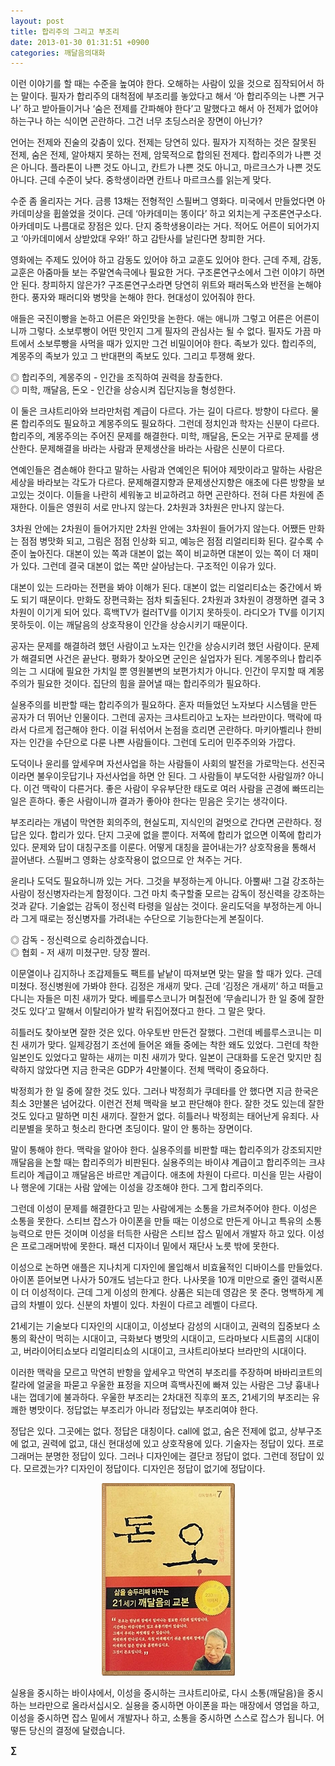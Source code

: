 ```yaml
---
layout: post
title: 합리주의 그리고 부조리
date: 2013-01-30 01:31:51 +0900
categories: 깨달음의대화
---
```

  







  


이런 이야기를 할 때는 수준을 높여야 한다. 오해하는 사람이 있을 것으로 짐작되어서 하는 말이다. 필자가 합리주의 대척점에 부조리를 놓았다고 해서 ‘아 합리주의는 나쁜 거구나’ 하고 받아들이거나 ‘숨은 전제를 간파해야 한다’고 말했다고 해서 아 전제가 없어야 하는구나 하는 식이면 곤란하다. 그건 너무 초딩스러운 장면이 아닌가? 

  


언어는 전제와 진술의 갖춤이 있다. 전제는 당연히 있다. 필자가 지적하는 것은 잘못된 전제, 숨은 전제, 알아채지 못하는 전제, 암묵적으로 합의된 전제다. 합리주의가 나쁜 것은 아니다. 플라톤이 나쁜 것도 아니고, 칸트가 나쁜 것도 아니고, 마르크스가 나쁜 것도 아니다. 근데 수준이 낮다. 중학생이라면 칸트나 마르크스를 읽는게 맞다. 

  


수준 좀 올리자는 거다. 금릉 13채는 전형적인 스필버그 영화다. 미국에서 만들었다면 아카데미상을 휩쓸었을 것이다. 근데 ‘아카데미는 똥이다’ 하고 외치는게 구조론연구소다. 아카데미도 나름대로 장점은 있다. 단지 중학생용이라는 거다. 적어도 어른이 되어가지고 ‘아카데미에서 상받았대 우와!’ 하고 감탄사를 날린다면 창피한 거다. 

  


영화에는 주제도 있어야 하고 감동도 있어야 하고 교훈도 있어야 한다. 근데 주제, 감동, 교훈은 아줌마들 보는 주말연속극에나 필요한 거다. 구조론연구소에서 그런 이야기 하면 안 된다. 창피하지 않은가? 구조론연구소라면 당연히 위트와 패러독스와 반전을 논해야 한다. 풍자와 패러디와 병맛을 논해야 한다. 현대성이 있어줘야 한다. 

  


애들은 국진이빵을 논하고 어른은 와인맛을 논한다. 애는 애니까 그렇고 어른은 어른이니까 그렇다. 소보루빵이 어떤 맛인지 그게 필자의 관심사는 될 수 없다. 필자도 가끔 마트에서 소보루빵을 사먹을 때가 있지만 그건 비밀이어야 한다. 족보가 있다. 합리주의, 계몽주의 족보가 있고 그 반대편의 족보도 있다. 그리고 투쟁해 왔다. 

  


◎ 합리주의, 계몽주의 - 인간을 조직하여 권력을 창출한다.      
◎ 미학, 깨달음, 돈오 - 인간을 상승시켜 집단지능을 형성한다. 

  


이 둘은 크샤트리아와 브라만처럼 계급이 다르다. 가는 길이 다르다. 방향이 다르다. 물론 합리주의도 필요하고 계몽주의도 필요하다. 그런데 정치인과 학자는 신분이 다르다. 합리주의, 계몽주의는 주어진 문제를 해결한다. 미학, 깨달음, 돈오는 거꾸로 문제를 생산한다. 문제해결을 바라는 사람과 문제생산을 바라는 사람은 신분이 다르다. 

  


연예인들은 겸손해야 한다고 말하는 사람과 연예인은 튀어야 제맛이라고 말하는 사람은 세상을 바라보는 각도가 다르다. 문제해결지향과 문제생산지향은 애초에 다른 방향을 보고있는 것이다. 이들을 나란히 세워놓고 비교하려고 하면 곤란하다. 전혀 다른 차원에 존재한다. 이들은 영원히 서로 만나지 않는다. 2차원과 3차원은 만나지 않는다. 

  


3차원 안에는 2차원이 들어가지만 2차원 안에는 3차원이 들어가지 않는다. 어쨌든 만화는 점점 병맛화 되고, 그림은 점점 인상화 되고, 예능은 점점 리얼리티화 된다. 갈수록 수준이 높아진다. 대본이 있는 쪽과 대본이 없는 쪽이 비교하면 대본이 있는 쪽이 더 재미가 있다. 그런데 결국 대본이 없는 쪽만 살아남는다. 구조적인 이유가 있다. 

  


대본이 있는 드라마는 전편을 봐야 이해가 된다. 대본이 없는 리얼리티쇼는 중간에서 봐도 되기 때문이다. 만화도 장편극화는 점차 퇴출된다. 2차원과 3차원이 경쟁하면 결국 3차원이 이기게 되어 있다. 흑백TV가 컬러TV를 이기지 못하듯이. 라디오가 TV를 이기지 못하듯이. 이는 깨달음의 상호작용이 인간을 상승시키기 때문이다. 

  


공자는 문제를 해결하려 했던 사람이고 노자는 인간을 상승시키려 했던 사람이다. 문제가 해결되면 사건은 끝난다. 평화가 찾아오면 군인은 실업자가 된다. 계몽주의나 합리주의는 그 시대에 필요한 가치일 뿐 영원불변의 보편가치가 아니다. 인간이 무지할 때 계몽주의가 필요한 것이다. 집단의 힘을 끌어낼 때는 합리주의가 필요하다. 

  


실용주의를 비판할 때는 합리주의가 필요하다. 혼자 떠들었던 노자보다 시스템을 만든 공자가 더 뛰어난 인물이다. 그런데 공자는 크샤트리아고 노자는 브라만이다. 맥락에 따라서 다르게 접근해야 한다. 이걸 뒤섞어서 논점을 흐리면 곤란하다. 마키아벨리나 한비자는 인간을 수단으로 다룬 나쁜 사람들이다. 그런데 도리어 민주주의와 가깝다. 

  


도덕이나 윤리를 앞세우며 자선사업을 하는 사람들이 사회의 발전을 가로막는다. 선진국이라면 불우이웃답기나 자선사업을 하면 안 된다. 그 사람들이 부도덕한 사람일까? 아니다. 이건 맥락이 다른거다. 좋은 사람이 우유부단한 태도로 여러 사람을 곤경에 빠뜨리는 일은 흔하다. 좋은 사람이니까 결과가 좋아야 한다는 믿음은 웃기는 생각이다. 

  


부조리라는 개념이 막연한 회의주의, 현실도피, 지식인의 겉멋으로 간다면 곤란하다. 정답은 있다. 합리가 있다. 단지 그곳에 없을 뿐이다. 저쪽에 합리가 없으면 이쪽에 합리가 있다. 문제와 답이 대칭구조를 이룬다. 어떻게 대칭을 끌어내는가? 상호작용을 통해서 끌어낸다. 스필버그 영화는 상호작용이 없으므로 안 쳐주는 거다. 

  


윤리나 도덕도 필요하니까 있는 거다. 그것을 부정하는게 아니다. 아뿔싸! 그걸 강조하는 사람이 정신병자라는게 함정이다. 그건 마치 축구할줄 모르는 감독이 정신력을 강조하는것과 같다. 기술없는 감독이 정신력 타령을 일삼는 것이다. 윤리도덕을 부정하는게 아니라 그게 때로는 정신병자를 가려내는 수단으로 기능한다는게 본질이다. 

  


◎ 감독 - 정신력으로 승리하겠습니다.      
◎ 협회 - 저 새끼 미쳤구만. 당장 짤러. 

  


이문열이나 김지하나 조갑제들도 팩트를 낱낱이 따져보면 맞는 말을 할 때가 있다. 근데 미쳤다. 정신병원에 가봐야 한다. 김정은 개새끼 맞다. 근데 ‘김정은 개새끼’ 하고 떠들고 다니는 자들은 미친 새끼가 맞다. 베를루스코니가 며칠전에 ‘무솔리니가 한 일 중에 잘한것도 있다’고 말해서 이탈리아가 발칵 뒤집어졌다고 한다. 그 말은 맞다. 

  


히틀러도 찾아보면 잘한 것은 있다. 아우토반 만든건 잘했다. 그런데 베를루스코니는 미친 새끼가 맞다. 일제강점기 조선에 들어온 왜들 중에는 착한 왜도 있었다. 그런데 착한 일본인도 있었다고 말하는 새끼는 미친 새끼가 맞다. 일본이 근대화를 도운건 맞지만 침략하지 않았다면 지금 한국은 GDP가 4만불이다. 전체 맥락이 중요하다. 

  


박정희가 한 일 중에 잘한 것도 있다. 그러나 박정희가 쿠데타를 안 했다면 지금 한국은 최소 3만불은 넘어갔다. 이런건 전체 맥락을 보고 판단해야 한다. 잘한 것도 있는데 잘한 것도 있다고 말하면 미친 새끼다. 잘한거 없다. 히틀러나 박정희는 태어난게 유죄다. 사리분별을 못하고 헛소리 한다면 초딩이다. 말이 안 통하는 장면이다. 

  


말이 통해야 한다. 맥락을 알아야 한다. 실용주의를 비판할 때는 합리주의가 강조되지만 깨달음을 논할 때는 합리주의가 비판된다. 실용주의는 바이샤 계급이고 합리주의는 크샤트리아 계급이고 깨달음은 바르만 계급이다. 애초에 차원이 다르다. 미신을 믿는 사람이나 행운에 기대는 사람 앞에는 이성을 강조해야 한다. 그게 합리주의다. 

  


그런데 이성이 문제를 해결한다고 믿는 사람에게는 소통을 가르쳐주어야 한다. 이성은 소통을 못한다. 스티브 잡스가 아이폰을 만들 때는 이성으로 만든게 아니고 특유의 소통능력으로 만든 것이며 이성을 터득한 사람은 스티브 잡스 밑에서 개발자 하고 있다. 이성은 프로그래머밖에 못한다. 패션 디자이너 밑에서 재단사 노릇 밖에 못한다. 

  


이성으로 논하면 애플은 지나치게 디자인에 몰입해서 비효율적인 디바이스를 만들었다. 아이폰 뜯어보면 나사가 50개도 넘는다고 한다. 나사못을 10개 미만으로 줄인 갤럭시폰이 더 이성적이다. 근데 그게 이성의 한계다. 상품은 되는데 영감은 못 준다. 명백하게 계급의 차별이 있다. 신분의 차별이 있다. 차원이 다르고 레벨이 다르다. 

  


21세기는 기술보다 디자인의 시대이고, 이성보다 감성의 시대이고, 권력의 집중보다 소통의 확산이 먹히는 시대이고, 극화보다 병맛의 시대이고, 드라마보다 시트콤의 시대이고, 버라이어티쇼보다 리얼리티쇼의 시대이고, 크샤트리아보다 브라만의 시대이다. 



이러한 맥락을 모르고 막연히 반항을 앞세우고 막연히 부조리를 주장하며 바바리코트의 칼라에 얼굴을 파묻고 우울한 표정을 지으며 흑백사진에 빠져 있는 사람은 그냥 흉내나 내는 껍데기에 불과하다. 우울한 부조리는 2차대전 직후의 포즈, 21세기의 부조리는 유쾌한 병맛이다. 정답없는 부조리가 아니라 정답있는 부조리여야 한다. 

  


정답은 있다. 그곳에는 없다. 정답은 대칭이다. call에 없고, 숨은 전제에 없고, 상부구조에 없고, 권력에 없고, 대신 현대성에 있고 상호작용에 있다. 기술자는 정답이 있다. 프로그래머는 분명한 정답이 있다. 그러나 디자인에는 결단코 정답이 없다. 그런데 정답이 있다. 모르겠는가? 디자인이 정답이다. 디자인은 정답이 없기에 정답이다. 





<p align="center">
  <a href="?mid=DonOh"><img alt="345678.jpg" src="files/attach/images/198/727/315/55.JPG" /> <br /></a>
</p>

 실용을 중시하는 바이샤에서, 이성을 중시하는 크샤트리아로, 다시 소통(깨달음)을 중시하는 브라만으로 올라서십시오. 실용을 중시하면 아이폰을 파는 매장에서 영업을 하고, 이성을 중시하면 잡스 밑에서 개발자나 하고, 소통을 중시하면 스스로 잡스가 됩니다. 어떻든 당신의 결정에 달렸습니다. 



  


  


**∑**